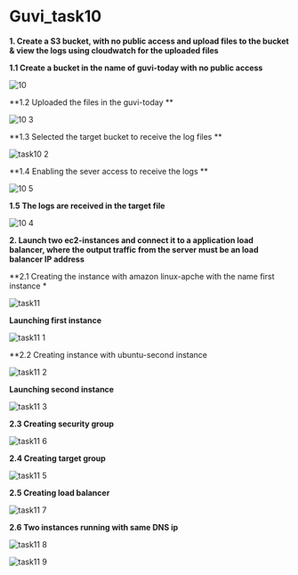 # Guvi_task10

**1. Create a S3 bucket, with no public access and upload files to the bucket & view the logs using cloudwatch for the uploaded files**

**1.1 Create a bucket in the name of guvi-today with no public access**

![10](https://github.com/suganyaanbalagan123/Guvi_task10/assets/133192593/4faaaf37-5586-4c96-b716-ce0b480904fb)

**1.2 Uploaded the files in the guvi-today
**

![10 3](https://github.com/suganyaanbalagan123/Guvi_task10/assets/133192593/83813879-108c-4683-bc96-a000c0e23a3c)

**1.3 Selected the target bucket to receive the log files
**

![task10 2](https://github.com/suganyaanbalagan123/Guvi_task10/assets/133192593/e4207ad5-98ba-43be-960d-56d5ee694c49)

**1.4 Enabling the sever access to receive the logs **

![10 5](https://github.com/suganyaanbalagan123/Guvi_task10/assets/133192593/f2693ce8-402a-415c-bc13-90103df77d8e)

**1.5 The logs are received in the target file**

![10 4](https://github.com/suganyaanbalagan123/Guvi_task10/assets/133192593/bc5fe460-5dd3-4582-ad37-32927d05fdf3)

**2. Launch two ec2-instances and connect it to a application load balancer, where the output traffic from the server must be an load balancer IP address**

**2.1 Creating the instance with amazon linux-apche  with the name first instance
*

![task11](https://github.com/suganyaanbalagan123/Guvi_task10/assets/133192593/d5782f2b-b6a4-4054-ae42-2d5c1d60695d)

**Launching first instance**

![task11 1](https://github.com/suganyaanbalagan123/Guvi_task10/assets/133192593/ac265761-db9b-4503-8f92-e44b31e48d9b)


**2.2 Creating instance with ubuntu-second instance

![task11 2](https://github.com/suganyaanbalagan123/Guvi_task10/assets/133192593/81f104c8-96d0-49e4-8b44-3d49fe6ca2d2)

**Launching second instance**

![task11 3](https://github.com/suganyaanbalagan123/Guvi_task10/assets/133192593/5f011e23-1948-4cd2-9983-cecddc5e6ae4)

**2.3 Creating security group**

![task11 6](https://github.com/suganyaanbalagan123/Guvi_task10/assets/133192593/10eff69a-d440-4caf-bd3a-bacc0b18cd5b)

**2.4 Creating target group**

![task11 5](https://github.com/suganyaanbalagan123/Guvi_task10/assets/133192593/62449ef9-e263-41fd-96ee-106a1e7bbea4)

**2.5 Creating load balancer**

![task11 7](https://github.com/suganyaanbalagan123/Guvi_task10/assets/133192593/3a55dc84-ccc8-40bb-9617-22595f2de97f)

**2.6 Two instances running with same DNS ip**


![task11 8](https://github.com/suganyaanbalagan123/Guvi_task10/assets/133192593/357ac571-7802-4653-ab58-ef1c947fc618)

![task11 9](https://github.com/suganyaanbalagan123/Guvi_task10/assets/133192593/f6360b4f-5b9d-462e-93cf-6c11f5f70f07)



